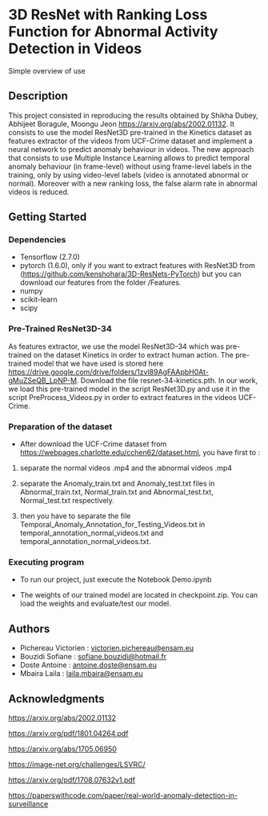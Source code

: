 # 3D ResNet with Ranking Loss Function for Abnormal Activity Detection in Videos
Simple overview of use

## Description

This project consisted in reproducing the results obtained by Shikha Dubey, Abhijeet Boragule,
Moongu Jeon <https://arxiv.org/abs/2002.01132>. It consists to use the model ResNet3D pre-trained in the Kinetics dataset as features extractor of the videos from UCF-Crime dataset and implement a neural network to predict anomaly behaviour in videos. The new approach that consists to use Multiple Instance Learning allows to predict temporal anomaly behaviour (in frame-level) without using frame-level labels in the training, only by using video-level labels (video is annotated abnormal or normal). Moreover with a new ranking loss, the false alarm rate in abnormal videos is reduced.

## Getting Started

### Dependencies

* Tensorflow (2.7.0)
* pytorch (1.6.0), only if you want to extract features with ResNet3D from (https://github.com/kenshohara/3D-ResNets-PyTorch) but you can download our features from the folder /Features.
* numpy
* scikit-learn
* scipy

### Pre-Trained ResNet3D-34
As features extractor, we use the model ResNet3D-34 which was pre-trained on the dataset Kinetics in order to extract human action. The pre-trained model that we have used is stored here https://drive.google.com/drive/folders/1zvl89AgFAApbH0At-gMuZSeQB_LpNP-M. Download the file resnet-34-kinetics.pth.
In our work, we load this pre-trained model in the script ResNet3D.py and use it in the script PreProcess_Videos.py in order to extract features in the videos UCF-Crime.

### Preparation of the dataset

* After download the UCF-Crime dataset from https://webpages.charlotte.edu/cchen62/dataset.html, you have first to :

1) separate the normal videos .mp4 and the abnormal videos .mp4

2) separate the Anomaly_train.txt and Anomaly_test.txt files in Abnormal_train.txt, Normal_train.txt and Abnormal_test.txt, Normal_test.txt respectively. 

3) then you have to separate the file Temporal_Anomaly_Annotation_for_Testing_Videos.txt in temporal_annotation_normal_videos.txt and temporal_annotation_normal_videos.txt.


### Executing program

* To run our project, just execute the Notebook Demo.ipynb

* The weights of our trained model are located in checkpoint.zip. You can load the weights and evaluate/test our model.


## Authors


* Pichereau Victorien : victorien.pichereau@ensam.eu
* Bouzidi Sofiane : sofiane.bouzidi@hotmail.fr
* Doste Antoine : antoine.doste@ensam.eu
* Mbaira Laila : laila.mbaira@ensam.eu

## Acknowledgments


<https://arxiv.org/abs/2002.01132>

<https://arxiv.org/pdf/1801.04264.pdf>

<https://arxiv.org/abs/1705.06950>

<https://image-net.org/challenges/LSVRC/>

<https://arxiv.org/pdf/1708.07632v1.pdf>

<https://paperswithcode.com/paper/real-world-anomaly-detection-in-surveillance>


